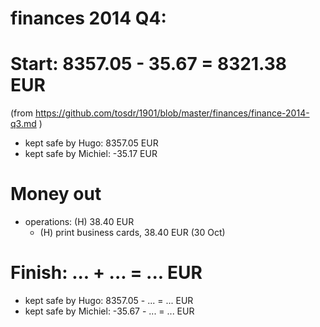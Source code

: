 # finances 2014 Q4:

# Start: 8357.05 - 35.67  = 8321.38 EUR
(from https://github.com/tosdr/1901/blob/master/finances/finance-2014-q3.md )

* kept safe by Hugo: 8357.05 EUR
* kept safe by Michiel: -35.17 EUR

# Money out


* operations: (H) 38.40 EUR
    * (H) print business cards, 38.40 EUR (30 Oct)

# Finish: ... + ...  = ... EUR

* kept safe by Hugo: 8357.05 - ... = ... EUR
* kept safe by Michiel: -35.67 - ... = ... EUR
